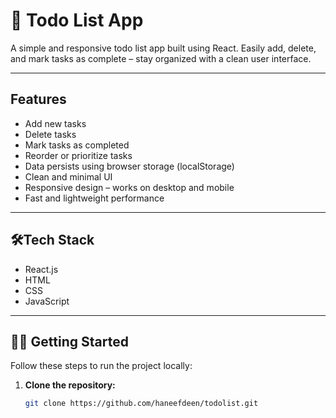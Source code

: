 # 📝 Todo List App

A simple and responsive todo list app built using React. Easily add, delete, and mark tasks as complete – stay organized with a clean user interface.

---

## Features

- Add new tasks  
- Delete tasks  
- Mark tasks as completed  
- Reorder or prioritize tasks  
- Data persists using browser storage (localStorage)  
- Clean and minimal UI  
- Responsive design – works on desktop and mobile  
- Fast and lightweight performance  

---

## 🛠Tech Stack

- React.js  
- HTML  
- CSS  
- JavaScript  

---

## 🧑‍💻 Getting Started

Follow these steps to run the project locally:

1. **Clone the repository:**

   ```bash
   git clone https://github.com/haneefdeen/todolist.git

